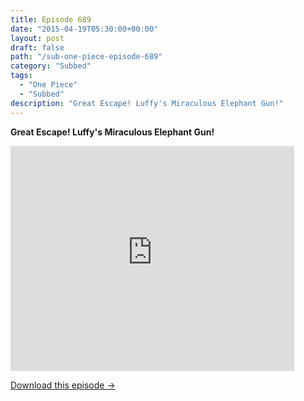 ```yaml
---
title: Episode 689
date: "2015-04-19T05:30:00+00:00"
layout: post
draft: false
path: "/sub-one-piece-episode-689"
category: "Subbed"
tags:
  - "One Piece"
  - "Subbed"
description: "Great Escape! Luffy's Miraculous Elephant Gun!"
---
```


**Great Escape! Luffy's Miraculous Elephant Gun!**

<iframe width="640" height="360" src="https://www.rapidvideo.com/e/G6FRPGED7T" frameborder="0" marginwidth=0 marginheight=0 scrolling=no allowfullscreen style="max-width:90%;"></iframe>

<a href="http://ouo.io/qs/eCodkFEQ?s=https://www.rapidvideo.com/d/G6FRPGED7T" class="styled_a">Download this episode →</a>


